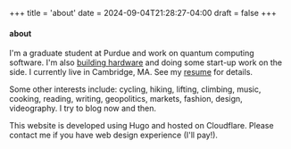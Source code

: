 +++
title = 'about'
date = 2024-09-04T21:28:27-04:00
draft = false
+++

#### about

I'm a graduate student at Purdue and work on quantum computing software. I'm also [building hardware](https://gigabug.org) and doing some start-up work on the side. I currently live in Cambridge, MA. See my [resume](/about/matt-bowring-resume.pdf) for details.

Some other interests include: cycling, hiking, lifting, climbing, music, cooking, reading, writing, geopolitics, markets, fashion, design, videography. I try to blog now and then.

This website is developed using Hugo and hosted on Cloudflare. Please contact me if you have web design experience (I'll pay!).

